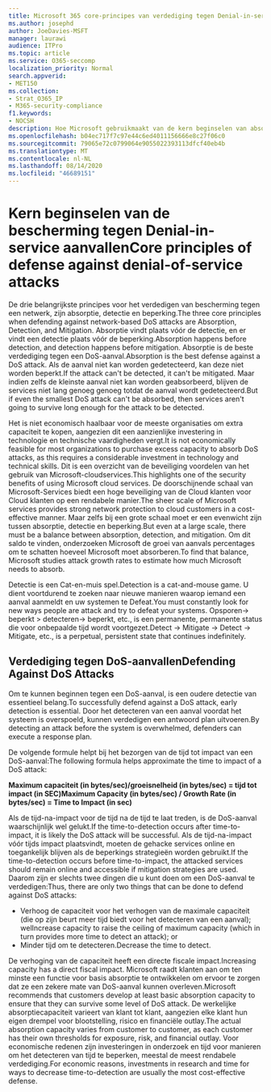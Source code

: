 ```yaml
---
title: Microsoft 365 core-principes van verdediging tegen Denial-in-service-aanvallen
ms.author: josephd
author: JoeDavies-MSFT
manager: laurawi
audience: ITPro
ms.topic: article
ms.service: O365-seccomp
localization_priority: Normal
search.appverid:
- MET150
ms.collection:
- Strat_O365_IP
- M365-security-compliance
f1.keywords:
- NOCSH
description: Hoe Microsoft gebruikmaakt van de kern beginselen van absorptie, detectie en vermindering van de verdediging tegen een denial-of-service (DoS)-aanval.
ms.openlocfilehash: b04ec717f7c97e44c6ed4011156666e8c27f06c0
ms.sourcegitcommit: 79065e72c0799064e9055022393113dfcf40eb4b
ms.translationtype: MT
ms.contentlocale: nl-NL
ms.lasthandoff: 08/14/2020
ms.locfileid: "46689151"
---
```

# <a name="core-principles-of-defense-against-denial-of-service-attacks"></a><span data-ttu-id="6e699-103">Kern beginselen van de bescherming tegen Denial-in-service aanvallen</span><span class="sxs-lookup"><span data-stu-id="6e699-103">Core principles of defense against denial-of-service attacks</span></span>

<span data-ttu-id="6e699-104">De drie belangrijkste principes voor het verdedigen van bescherming tegen een netwerk, zijn absorptie, detectie en beperking.</span><span class="sxs-lookup"><span data-stu-id="6e699-104">The three core principles when defending against network-based DoS attacks are Absorption, Detection, and Mitigation.</span></span> <span data-ttu-id="6e699-105">Absorptie vindt plaats vóór de detectie, en er vindt een detectie plaats vóór de beperking.</span><span class="sxs-lookup"><span data-stu-id="6e699-105">Absorption happens before detection, and detection happens before mitigation.</span></span> <span data-ttu-id="6e699-106">Absorptie is de beste verdediging tegen een DoS-aanval.</span><span class="sxs-lookup"><span data-stu-id="6e699-106">Absorption is the best defense against a DoS attack.</span></span> <span data-ttu-id="6e699-107">Als de aanval niet kan worden gedetecteerd, kan deze niet worden beperkt.</span><span class="sxs-lookup"><span data-stu-id="6e699-107">If the attack can't be detected, it can't be mitigated.</span></span> <span data-ttu-id="6e699-108">Maar indien zelfs de kleinste aanval niet kan worden geabsorbeerd, blijven de services niet lang genoeg genoeg totdat de aanval wordt gedetecteerd.</span><span class="sxs-lookup"><span data-stu-id="6e699-108">But if even the smallest DoS attack can't be absorbed, then services aren't going to survive long enough for the attack to be detected.</span></span>

<span data-ttu-id="6e699-109">Het is niet economisch haalbaar voor de meeste organisaties om extra capaciteit te kopen, aangezien dit een aanzienlijke investering in technologie en technische vaardigheden vergt.</span><span class="sxs-lookup"><span data-stu-id="6e699-109">It is not economically feasible for most organizations to purchase excess capacity to absorb DoS attacks, as this requires a considerable investment in technology and technical skills.</span></span> <span data-ttu-id="6e699-110">Dit is een overzicht van de beveiliging voordelen van het gebruik van Microsoft-cloudservices.</span><span class="sxs-lookup"><span data-stu-id="6e699-110">This highlights one of the security benefits of using Microsoft cloud services.</span></span> <span data-ttu-id="6e699-111">De doorschijnende schaal van Microsoft-Services biedt een hoge beveiliging van de Cloud klanten voor Cloud klanten op een rendabele manier.</span><span class="sxs-lookup"><span data-stu-id="6e699-111">The sheer scale of Microsoft services provides strong network protection to cloud customers in a cost-effective manner.</span></span> <span data-ttu-id="6e699-112">Maar zelfs bij een grote schaal moet er een evenwicht zijn tussen absorptie, detectie en beperking.</span><span class="sxs-lookup"><span data-stu-id="6e699-112">But even at a large scale, there must be a balance between absorption, detection, and mitigation.</span></span> <span data-ttu-id="6e699-113">Om dit saldo te vinden, onderzoeken Microsoft de groei van aanvals percentages om te schatten hoeveel Microsoft moet absorberen.</span><span class="sxs-lookup"><span data-stu-id="6e699-113">To find that balance, Microsoft studies attack growth rates to estimate how much Microsoft needs to absorb.</span></span>

<span data-ttu-id="6e699-114">Detectie is een Cat-en-muis spel.</span><span class="sxs-lookup"><span data-stu-id="6e699-114">Detection is a cat-and-mouse game.</span></span> <span data-ttu-id="6e699-115">U dient voortdurend te zoeken naar nieuwe manieren waarop iemand een aanval aanmeldt en uw systemen te Defeat.</span><span class="sxs-lookup"><span data-stu-id="6e699-115">You must constantly look for new ways people are attack and try to defeat your systems.</span></span> <span data-ttu-id="6e699-116">Opsporen-> beperkt > detecteren-> beperkt, etc., is een permanente, permanente status die voor onbepaalde tijd wordt voortgezet.</span><span class="sxs-lookup"><span data-stu-id="6e699-116">Detect -> Mitigate -> Detect -> Mitigate, etc., is a perpetual, persistent state that continues indefinitely.</span></span>

## <a name="defending-against-dos-attacks"></a><span data-ttu-id="6e699-117">Verdediging tegen DoS-aanvallen</span><span class="sxs-lookup"><span data-stu-id="6e699-117">Defending Against DoS Attacks</span></span>

<span data-ttu-id="6e699-118">Om te kunnen beginnen tegen een DoS-aanval, is een oudere detectie van essentieel belang.</span><span class="sxs-lookup"><span data-stu-id="6e699-118">To successfully defend against a DoS attack, early detection is essential.</span></span> <span data-ttu-id="6e699-119">Door het detecteren van een aanval voordat het systeem is overspoeld, kunnen verdedigen een antwoord plan uitvoeren.</span><span class="sxs-lookup"><span data-stu-id="6e699-119">By detecting an attack before the system is overwhelmed, defenders can execute a response plan.</span></span>

<span data-ttu-id="6e699-120">De volgende formule helpt bij het bezorgen van de tijd tot impact van een DoS-aanval:</span><span class="sxs-lookup"><span data-stu-id="6e699-120">The following formula helps approximate the time to impact of a DoS attack:</span></span>

   <span data-ttu-id="6e699-121">**Maximum capaciteit (in bytes/sec)/groeisnelheid (in bytes/sec) = tijd tot impact (in SEC)**</span><span class="sxs-lookup"><span data-stu-id="6e699-121">**Maximum Capacity (in bytes/sec) / Growth Rate (in bytes/sec) = Time to Impact (in sec)**</span></span>

<span data-ttu-id="6e699-122">Als de tijd-na-impact voor de tijd na de tijd te laat treden, is de DoS-aanval waarschijnlijk wel gelukt.</span><span class="sxs-lookup"><span data-stu-id="6e699-122">If the time-to-detection occurs after time-to-impact, it is likely the DoS attack will be successful.</span></span> <span data-ttu-id="6e699-123">Als de tijd-na-impact vóór tijds impact plaatsvindt, moeten de gehacke services online en toegankelijk blijven als de beperkings strategieën worden gebruikt.</span><span class="sxs-lookup"><span data-stu-id="6e699-123">If the time-to-detection occurs before time-to-impact, the attacked services should remain online and accessible if mitigation strategies are used.</span></span> <span data-ttu-id="6e699-124">Daarom zijn er slechts twee dingen die u kunt doen om een DoS-aanval te verdedigen:</span><span class="sxs-lookup"><span data-stu-id="6e699-124">Thus, there are only two things that can be done to defend against DoS attacks:</span></span>

- <span data-ttu-id="6e699-125">Verhoog de capaciteit voor het verhogen van de maximale capaciteit (die op zijn beurt meer tijd biedt voor het detecteren van een aanval); wel</span><span class="sxs-lookup"><span data-stu-id="6e699-125">Increase capacity to raise the ceiling of maximum capacity (which in turn provides more time to detect an attack); or</span></span>
- <span data-ttu-id="6e699-126">Minder tijd om te detecteren.</span><span class="sxs-lookup"><span data-stu-id="6e699-126">Decrease the time to detect.</span></span>

<span data-ttu-id="6e699-127">De verhoging van de capaciteit heeft een directe fiscale impact.</span><span class="sxs-lookup"><span data-stu-id="6e699-127">Increasing capacity has a direct fiscal impact.</span></span> <span data-ttu-id="6e699-128">Microsoft raadt klanten aan om ten minste een functie voor basis absorptie te ontwikkelen om ervoor te zorgen dat ze een zekere mate van DoS-aanval kunnen overleven.</span><span class="sxs-lookup"><span data-stu-id="6e699-128">Microsoft recommends that customers develop at least basic absorption capacity to ensure that they can survive some level of DoS attack.</span></span> <span data-ttu-id="6e699-129">De werkelijke absorptiecapaciteit varieert van klant tot klant, aangezien elke klant hun eigen drempel voor blootstelling, risico en financiële outlay.</span><span class="sxs-lookup"><span data-stu-id="6e699-129">The actual absorption capacity varies from customer to customer, as each customer has their own thresholds for exposure, risk, and financial outlay.</span></span> <span data-ttu-id="6e699-130">Voor economische redenen zijn investeringen in onderzoek en tijd voor manieren om het detecteren van tijd te beperken, meestal de meest rendabele verdediging.</span><span class="sxs-lookup"><span data-stu-id="6e699-130">For economic reasons, investments in research and time for ways to decrease time-to-detection are usually the most cost-effective defense.</span></span>

